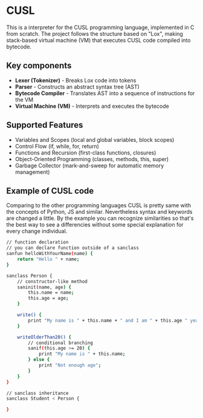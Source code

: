 # CUSL

This is a interpreter for the CUSL programming language, implemented in C from scratch. The project follows the structure based on "Lox", making stack-based virtual machine (VM) that executes CUSL code compiled into bytecode.

## Key components

- **Lexer (Tokenizer)** - Breaks Lox code into tokens
- **Parser** - Constructs an abstract syntax tree (AST)
- **Bytecode Compiler** - Translates AST into a sequence of instructions for the VM
- **Virtual Machine (VM)** - Interprets and executes the bytecode

## Supported Features

- Variables and Scopes (local and global variables, block scopes)
- Control Flow (if, while, for, return)
- Functions and Recursion (first-class functions, closures)
- Object-Oriented Programming (classes, methods, this, super)
- Garbage Collector (mark-and-sweep for automatic memory management)

## Example of CUSL code

Comparing to the other programming languages CUSL is pretty same with the concepts of Python, JS and similar. Nevertheless syntax and keywords are changed a little.
By the example you can recognize similarities so that's the best way to see a differencies without some special explanation for every change individual.

```bash
// function declaration
// you can declare function outside of a sanclass
sanfun helloWithYourName(name) {
    return "Hello " + name;
}

sanclass Person {
    // constructor-like method
    saninit(name, age) {
        this.name = name;
        this.age = age;
    }

    write() {
        print "My name is " + this.name + " and I am " + this.age " year(s) old";
    }

    writeOlderThan20() {
        // conditional branching
        sanif(this.age >= 20) {
            print "My name is " + this.name;
        } else {
            print "Not enough age";
        }
    }
}

// sanclass inheritance
sanclass Student < Person {

}
```
